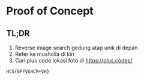 # Proof of Concept

## TL;DR
1. Reverse image search gedung atap unik di depan
2. Refer ke musholla di kiri
3. Cari plus code lokasi foto di https://plus.codes/

```
HCS{6PFVG4CM+VH}
```
